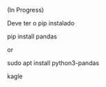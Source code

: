 (In Progress)

Deve ter o pip instalado

pip install pandas

or 

sudo apt install python3-pandas

kagle


